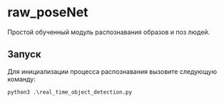 # raw_poseNet
Простой обученный модуль распознавания образов и поз людей.

## Запуск
Для инициализации процесса распознавания вызовите следующую команду:
```
python3 .\real_time_object_detection.py
```
